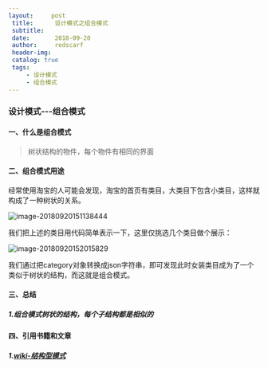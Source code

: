 ```yaml
---
layout:     post
 title:      设计模式之组合模式
 subtitle:   
 date:       2018-09-20
 author:     redscarf                                            
 header-img: 
 catalog: true                                           
 tags:                                                           
     - 设计模式 
     - 组合模式
---
```


### 设计模式---组合模式

#### 一、什么是组合模式

> 树状结构的物件，每个物件有相同的界面

#### 二、组合模式用途

经常使用淘宝的人可能会发现，淘宝的首页有类目，大类目下包含小类目，这样就构成了一种树状的关系。

![image-20180920151138444](https://ws2.sinaimg.cn/large/006tNbRwgy1fvg0x1qmj0j31h016ytu3.jpg)

我们把上述的类目用代码简单表示一下，这里仅挑选几个类目做个展示：

![image-20180920152015829](https://ws1.sinaimg.cn/large/006tNbRwgy1fvg15zjpcsj31kw0uo4du.jpg)

我们通过把category对象转换成json字符串，即可发现此时女装类目成为了一个类似于树状的结构，而这就是组合模式。

#### 三、总结

##### 1.组合模式树状的结构，每个子结构都是相似的

#### 四、引用书籍和文章

##### 1.[wiki-结构型模式](https://zh.wikipedia.org/wiki/%E7%B5%90%E6%A7%8B%E5%9E%8B%E6%A8%A1%E5%BC%8F)